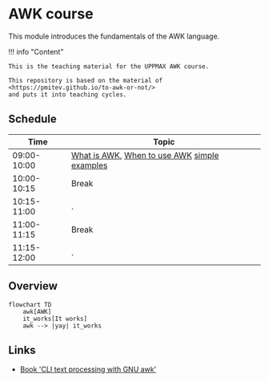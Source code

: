 # AWK course

This module introduces the fundamentals of the AWK language. 

!!! info "Content"

    This is the teaching material for the UPPMAX AWK course.

    This repository is based on the material of <https://pmitev.github.io/to-awk-or-not/>
    and puts it into teaching cycles.
    
## Schedule

Time          | Topic
--------------|-------------------------------
09:00-10:00   | [What is AWK](what_is_awk.md), [When to use AWK](when_to_use_awk.md) [simple examples](simple_examples.md)
10:00-10:15   | Break
10:15-11:00   | .
11:00-11:15   | Break
11:15-12:00   | .

## Overview

```mermaid
flowchart TD
    awk[AWK]
    it_works[It works]
    awk --> |yay| it_works
```

## Links

 * [Book 'CLI text processing with GNU awk'](https://learnbyexample.github.io/learn_gnuawk/)
